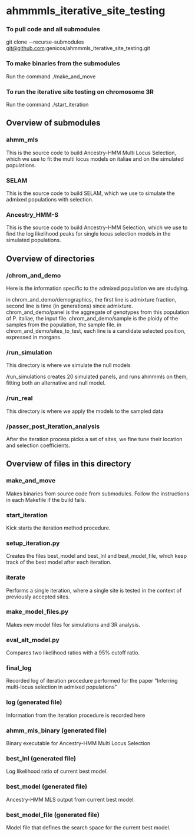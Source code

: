 # ahmmmls_iterative_site_testing



### To pull code and all submodules
git clone --recurse-submodules git@github.com:genicos/ahmmmls_iterative_site_testing.git


### To make binaries from the submodules
Run the command ./make_and_move

### To run the iterative site testing on chromosome 3R
Run the command ./start_iteration

## Overview of submodules

### ahmm_mls
This is the source code to build Ancestry-HMM Multi Locus Selection, which we use to fit the multi locus models on italiae and on the simulated populations.

### SELAM
This is the source code to build SELAM, which we use to simulate the admixed populations with selection.

### Ancestry_HMM-S
This is the source code to build Ancestry-HMM Selection, which we use to find the log likelihood peaks for single locus selection models in the simulated populations. 


## Overview of directories

### /chrom_and_demo
Here is the information specific to the admixed population we are studying.

in chrom_and_demo/demographics, the first line is admixture fraction, second line is time (in generations) since admixture.  
chrom_and_demo/panel is the aggregate of genotypes from this population of P. italiae, the input file.
chrom_and_demo/sample is the ploidy of the samples from the population, the sample file.
in chrom_and_demo/sites_to_test, each line is a candidate selected position, expressed in morgans.  

### /run_simulation
This directory is where we simulate the null models

/run_simulations creates 20 simulated panels, and runs ahmmmls on them, fitting both an alternative and null model.

### /run_real
This directory is where we apply the models to the sampled data

### /passer_post_iteration_analysis
After the iteration process picks a set of sites, we fine tune their location and selection coefficients. 


## Overview of files in this directory

### make_and_move
Makes binaries from source code from submodules. Follow the instructions in each Makefile if the build fails.

### start_iteration
Kick starts the iteration method procedure.

### setup_iteration.py
Creates the files best_model and best_lnl and best_model_file, which keep track of the best model after each iteration. 

### iterate
Performs a single iteration, where a single site is tested in the context of previously accepted sites.

### make_model_files.py
Makes new model files for simulations and 3R analysis. 

### eval_alt_model.py
Compares two likelihood ratios with a 95% cutoff ratio.

### final_log
Recorded log of iteration procedure performed for the paper "Inferring multi-locus selection in admixed populations"

### log (generated file)
Information from the iteration procedure is recorded here

### ahmm_mls_binary (generated file)
Binary executable for Ancestry-HMM Multi Locus Selection

### best_lnl (generated file)
Log likelihood ratio of current best model.

### best_model (generated file)
Ancestry-HMM MLS output from current best model.

### best_model_file (generated file)
Model file that defines the search space for the current best model.

